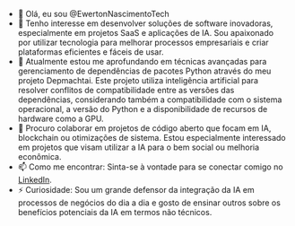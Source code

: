 - 👋 Olá, eu sou @EwertonNascimentoTech
- 👀 Tenho interesse em desenvolver soluções de software inovadoras, especialmente em projetos SaaS e aplicações de IA. Sou apaixonado por utilizar tecnologia para melhorar processos empresariais e criar plataformas eficientes e fáceis de usar.
- 🌱 Atualmente estou me aprofundando em técnicas avançadas para gerenciamento de dependências de pacotes Python através do meu projeto Depmachtai. Este projeto utiliza inteligência artificial para resolver conflitos de compatibilidade entre as versões das dependências, considerando também a compatibilidade com o sistema operacional, a versão do Python e a disponibilidade de recursos de hardware como a GPU.
- 💞️ Procuro colaborar em projetos de código aberto que focam em IA, blockchain ou otimizações de sistema. Estou especialmente interessado em projetos que visam utilizar a IA para o bem social ou melhoria econômica.
- 📫 Como me encontrar: Sinta-se à vontade para se conectar comigo no [LinkedIn](https://www.linkedin.com/in/ewertonnascimento-tech/).
- ⚡ Curiosidade: Sou um grande defensor da integração da IA em processos de negócios do dia a dia e gosto de ensinar outros sobre os benefícios potenciais da IA em termos não técnicos.

<!---
EwertonNascimentoTech/EwertonNascimentoTech é um repositório ✨ especial ✨ porque seu `README.md` (este arquivo) aparece em seu perfil no GitHub.
Você pode clicar no link Visualizar para dar uma olhada nas suas alterações.
--->

